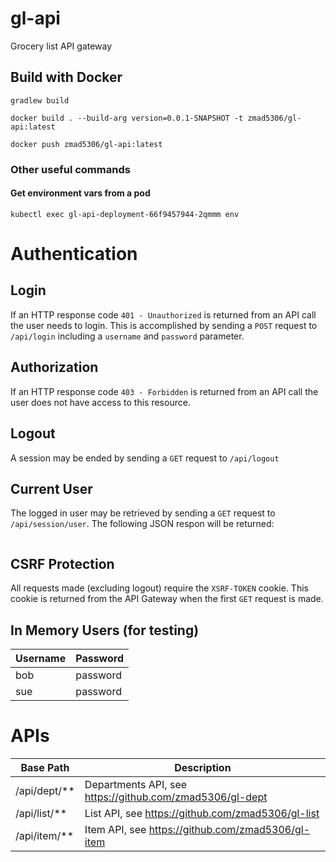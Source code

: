 # gl-api
Grocery list API gateway

## Build with Docker

`gradlew build`

`docker build . --build-arg version=0.0.1-SNAPSHOT -t zmad5306/gl-api:latest`

`docker push zmad5306/gl-api:latest`

### Other useful commands

#### Get environment vars from a pod

`kubectl exec gl-api-deployment-66f9457944-2qmmm env`

# Authentication

## Login

If an HTTP response code `401 - Unauthorized` is returned from an API call the user needs to login. This is accomplished by sending a `POST` request to `/api/login` including a `username` and `password` parameter.

## Authorization

If an HTTP response code `403 - Forbidden` is returned from an API call the user does not have access to this resource.

## Logout

A session may be ended by sending a `GET` request to `/api/logout`

## Current User

The logged in user may be retrieved by sending a `GET` request to `/api/session/user`. The following JSON respon will be returned:

```

```

## CSRF Protection

All requests made (excluding logout) require the `XSRF-TOKEN` cookie. This cookie is returned from the API Gateway when the first `GET` request is made.

## In Memory Users (for testing)
| Username | Password |
| -------- | -------- |
| bob      | password |
| sue      | password |

# APIs

| Base Path    | Description                                              |
| ------------ | -------------------------------------------------------- |
| /api/dept/** | Departments API, see https://github.com/zmad5306/gl-dept |
| /api/list/** | List API, see https://github.com/zmad5306/gl-list        |
| /api/item/** | Item API, see https://github.com/zmad5306/gl-item        |
